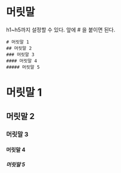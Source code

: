 # 머릿말
h1~h5까지 설정할 수 있다. 앞에 # 을 붙이면 된다.
```
# 머릿말 1
## 머릿말 2
### 머릿말 3
#### 머릿말 4
##### 머릿말 5
```
# 머릿말 1
## 머릿말 2
### 머릿말 3
#### 머릿말 4
##### 머릿말 5
